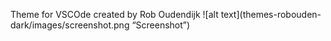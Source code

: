 Theme for VSCOde created by Rob Oudendijk
![alt text](themes-robouden-dark/images/screenshot.png “Screenshot”)
